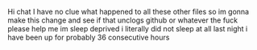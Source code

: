 Hi chat I have no clue what happened to all these other files so im gonna make this change and see if that unclogs github or whatever the fuck please help me im sleep deprived i literally did not sleep at all last night i have been up for probably 36 consecutive hours